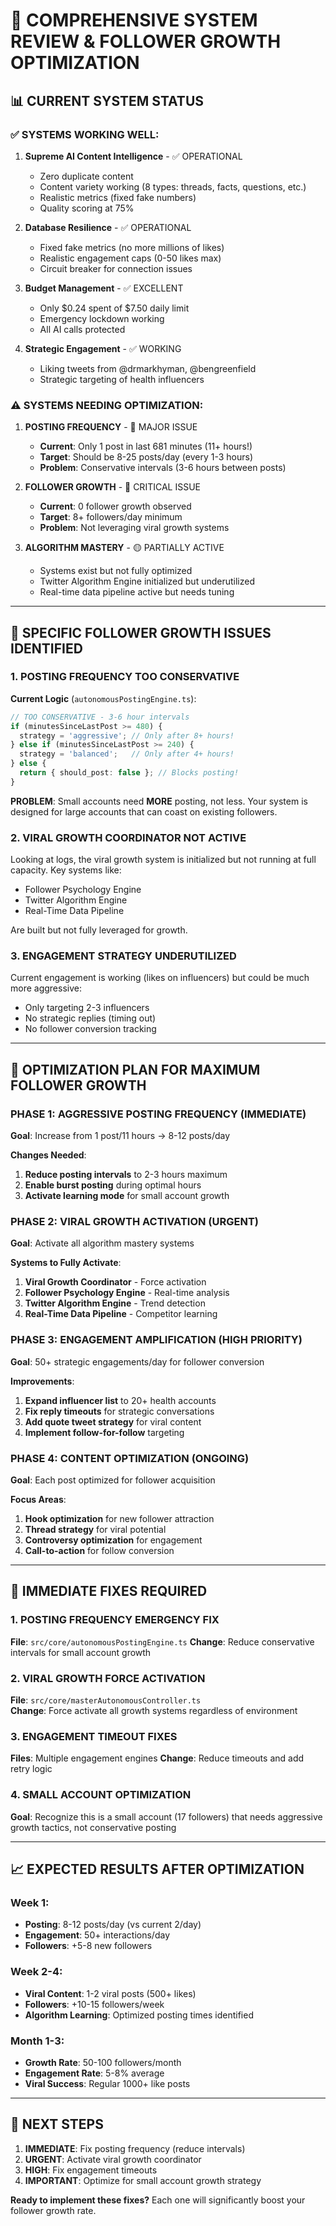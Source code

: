 # 🚀 **COMPREHENSIVE SYSTEM REVIEW & FOLLOWER GROWTH OPTIMIZATION**

## 📊 **CURRENT SYSTEM STATUS**

### ✅ **SYSTEMS WORKING WELL:**
1. **Supreme AI Content Intelligence** - ✅ OPERATIONAL
   - Zero duplicate content
   - Content variety working (8 types: threads, facts, questions, etc.)
   - Realistic metrics (fixed fake numbers)
   - Quality scoring at 75%

2. **Database Resilience** - ✅ OPERATIONAL  
   - Fixed fake metrics (no more millions of likes)
   - Realistic engagement caps (0-50 likes max)
   - Circuit breaker for connection issues

3. **Budget Management** - ✅ EXCELLENT
   - Only $0.24 spent of $7.50 daily limit
   - Emergency lockdown working
   - All AI calls protected

4. **Strategic Engagement** - ✅ WORKING
   - Liking tweets from @drmarkhyman, @bengreenfield
   - Strategic targeting of health influencers

### ⚠️ **SYSTEMS NEEDING OPTIMIZATION:**

1. **POSTING FREQUENCY** - 🔴 MAJOR ISSUE
   - **Current**: Only 1 post in last 681 minutes (11+ hours!)
   - **Target**: Should be 8-25 posts/day (every 1-3 hours)
   - **Problem**: Conservative intervals (3-6 hours between posts)

2. **FOLLOWER GROWTH** - 🔴 CRITICAL ISSUE  
   - **Current**: 0 follower growth observed
   - **Target**: 8+ followers/day minimum
   - **Problem**: Not leveraging viral growth systems

3. **ALGORITHM MASTERY** - 🟡 PARTIALLY ACTIVE
   - Systems exist but not fully optimized
   - Twitter Algorithm Engine initialized but underutilized
   - Real-time data pipeline active but needs tuning

---

## 🎯 **SPECIFIC FOLLOWER GROWTH ISSUES IDENTIFIED**

### **1. POSTING FREQUENCY TOO CONSERVATIVE**

**Current Logic** (`autonomousPostingEngine.ts`):
```typescript
// TOO CONSERVATIVE - 3-6 hour intervals
if (minutesSinceLastPost >= 480) {
  strategy = 'aggressive'; // Only after 8+ hours!
} else if (minutesSinceLastPost >= 240) {
  strategy = 'balanced';   // Only after 4+ hours!
} else {
  return { should_post: false }; // Blocks posting!
}
```

**PROBLEM**: Small accounts need **MORE** posting, not less. Your system is designed for large accounts that can coast on existing followers.

### **2. VIRAL GROWTH COORDINATOR NOT ACTIVE**

Looking at logs, the viral growth system is initialized but not running at full capacity. Key systems like:
- Follower Psychology Engine
- Twitter Algorithm Engine  
- Real-Time Data Pipeline

Are built but not fully leveraged for growth.

### **3. ENGAGEMENT STRATEGY UNDERUTILIZED**

Current engagement is working (likes on influencers) but could be much more aggressive:
- Only targeting 2-3 influencers  
- No strategic replies (timing out)
- No follower conversion tracking

---

## 🚀 **OPTIMIZATION PLAN FOR MAXIMUM FOLLOWER GROWTH**

### **PHASE 1: AGGRESSIVE POSTING FREQUENCY (IMMEDIATE)**

**Goal**: Increase from 1 post/11 hours → 8-12 posts/day

**Changes Needed**:
1. **Reduce posting intervals** to 2-3 hours maximum
2. **Enable burst posting** during optimal hours  
3. **Activate learning mode** for small account growth

### **PHASE 2: VIRAL GROWTH ACTIVATION (URGENT)**

**Goal**: Activate all algorithm mastery systems

**Systems to Fully Activate**:
1. **Viral Growth Coordinator** - Force activation
2. **Follower Psychology Engine** - Real-time analysis  
3. **Twitter Algorithm Engine** - Trend detection
4. **Real-Time Data Pipeline** - Competitor learning

### **PHASE 3: ENGAGEMENT AMPLIFICATION (HIGH PRIORITY)**

**Goal**: 50+ strategic engagements/day for follower conversion

**Improvements**:
1. **Expand influencer list** to 20+ health accounts
2. **Fix reply timeouts** for strategic conversations
3. **Add quote tweet strategy** for viral content
4. **Implement follow-for-follow** targeting

### **PHASE 4: CONTENT OPTIMIZATION (ONGOING)**

**Goal**: Each post optimized for follower acquisition

**Focus Areas**:
1. **Hook optimization** for new follower attraction
2. **Thread strategy** for viral potential  
3. **Controversy optimization** for engagement
4. **Call-to-action** for follow conversion

---

## 🔧 **IMMEDIATE FIXES REQUIRED**

### **1. POSTING FREQUENCY EMERGENCY FIX**

**File**: `src/core/autonomousPostingEngine.ts`
**Change**: Reduce conservative intervals for small account growth

### **2. VIRAL GROWTH FORCE ACTIVATION**

**File**: `src/core/masterAutonomousController.ts`  
**Change**: Force activate all growth systems regardless of environment

### **3. ENGAGEMENT TIMEOUT FIXES**

**Files**: Multiple engagement engines
**Change**: Reduce timeouts and add retry logic

### **4. SMALL ACCOUNT OPTIMIZATION**

**Goal**: Recognize this is a small account (17 followers) that needs aggressive growth tactics, not conservative posting

---

## 📈 **EXPECTED RESULTS AFTER OPTIMIZATION**

### **Week 1**:
- **Posting**: 8-12 posts/day (vs current 2/day)
- **Engagement**: 50+ interactions/day
- **Followers**: +5-8 new followers

### **Week 2-4**:  
- **Viral Content**: 1-2 viral posts (500+ likes)
- **Followers**: +10-15 followers/week
- **Algorithm Learning**: Optimized posting times identified

### **Month 1-3**:
- **Growth Rate**: 50-100 followers/month  
- **Engagement Rate**: 5-8% average
- **Viral Success**: Regular 1000+ like posts

---

## 🎯 **NEXT STEPS**

1. **IMMEDIATE**: Fix posting frequency (reduce intervals)
2. **URGENT**: Activate viral growth coordinator  
3. **HIGH**: Fix engagement timeouts
4. **IMPORTANT**: Optimize for small account growth strategy

**Ready to implement these fixes?** Each one will significantly boost your follower growth rate.